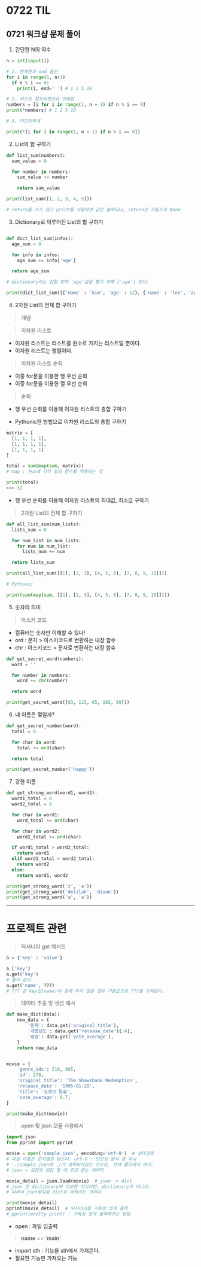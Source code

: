 # 0722 TIL

## 0721 워크샵 문제 풀이

1. 간단한 N의 약수

```python
n = int(input())

# 1. 반복문과 end 옵션
for i in range(1, n+1)
  if n % i == 0:
    print(i, end=' ') # 1 2 5 10

# 2. 리스트 컴프리헨션과 언패킹
numbers = [i for i in range(1, n + 1) if n % i == 0]
print(*numbers) # 1 2 5 10

# 3. 더간단하게

print(*[i for i in range(1, n + 1) if n % i == 0])
```

2. List의 합 구하기

```python
def list_sum(numbers):
  sum_value = 0

  for number in numbers:
    sum_value += number

    return sum_value

print(list_sum([1, 2, 3, 4, 5]))

# return을 쓰지 않고 print를 사용하면 값은 출력되나, return은 자동으로 None
```

3. Dictionary로 이루어진 List의 합 구하기

```python

def dict_list_sum(infos):
  age_sum = 0

  for info in infos:
    age_sum += info['age']

  return age_sum

# dictionary라는 집합 안의 'age'값을 뽑기 위해 ['age'] 한다.

print(dict_list_sum([{'name' : 'kim', 'age' : 12}, {'name' : 'lee', 'age' : 4}]))
```

4. 2차원 List의 전체 합 구하기

> 개념

> 이차원 리스트

- 이차원 리스트는 리스트를 원소로 가지는 리스트일 뿐이다.
- 이차원 리스트는 행렬이다.

> 이차원 리스트 순회

- 이중 for문을 이용한 행 우선 순회
- 이중 for문을 이용한 열 우선 순회

> 순회 

- 행 우선 순회를 이용해 이차원 리스트의 총합 구하기

- Pythonic한 방법으로 이차원 리스트의 총합 구하기

```python
matrix = [
  [1, 1, 1, 1],
  [1, 1, 1, 1],
  [1, 1, 1, 1]
]

total = sum(map(sum, matrix))
# map : 원소에 각각 앞의 함수를 적용하는 것

print(total)
>>> 12
```

- 행 우선 순회를 이용해 이차원 리스트의 최대값, 최소값 구하기

> 2차원 List의 전체 합 구하기

```python
def all_list_sum(num_lists):
  lists_sum = 0

  for num_list in num_lists:
    for num in num_list:
      lists_num += num

  return lists_sum

print(all_list_sum([[1], [2, 3], [4, 5, 6], [7, 8, 9, 10]]))

# Pythonic

print(sum(map(sum, [[1], [2, 3], [4, 5, 6], [7, 8, 9, 10]])))

```

5. 숫자의 의미

> 아스키 코드

- 컴퓨터는 숫자만 이해할 수 있다!
- ord : 문자 > 아스키코드로 변환하는 내장 함수
- chr : 아스키코드 > 문자로 변환하는 내장 함수

```python
def get_secret_word(numbers):
  word = ''

  for number in numbers:
    word += chr(number)

  return word

print(get_secret_word([83, 115, 65, 102, 89]))
```

6. 내 이름은 몇일까?

```python
def get_secret_number(word):
  total = 0

  for char in word:
    total += ord(char)

  return total

print(get_secret_number('happy'))
```

7. 강한 이름

```python
def get_strong_word(word1, word2):
  word1_total = 0
  word2_total = 0

  for char in word1:
    word_total += ord(char)

  for char in word2:
    word2_total += ord(char)

  if word1_total > word2_total:
    return word1
  elif word1_total < word2_total:
    return word2
  else:
    return word1, word2

print(get_strong_word('z', 'a'))
print(get_strong_word('delilah', 'dixon'))
print(get_strong_word('a', 'a'))
```
---

# 프로젝트 관련

> 딕셔너리 get 메서드

```python
a = {'key' : 'value'}

a ['key']
a.get('key')
# 둘이 같다
a.get('name', ???)
# ??? 은 key값(name)이 존재 하지 않을 경우 기본값으로 ???를 가져온다.
```

> 데이터 추출 및 생성 예시

```python
def make_dict(data):
    new_data = {
        '원제': data.get('original_title'),
        '개봉년도': data.get('release_date')[:4],
        '평점': data.get('vote_average'),
    }
    return new_data


movie = {
    'genre_ids': [18, 80],
    'id': 278,
    'original_title': 'The Shawshank Redemption',
    'release_date': '1995-01-28',
    'title': '쇼생크 탈출',
    'vote_average': 8.7,
}

print(make_dict(movie))
```

> open 및 json 모듈 사용예시

```python
import json
from pprint import pprint

movie = open('sample.json', encoding='utf-8')  # 상대경로
# 파일 이름은 문자열로 받는다. utf-8 : 인코딩 방식 중 하나
# './sample.json의 ./가 생략되어있는 것으로, 현재 폴더에서 연다.
# json = 요청과 응답 할 때 주고 받는 데이터

movie_detail = json.load(movie)  # json -> dict
# json 은 dictionary와 비슷한 것이지만, dictionary가 아니다.
# 따라서 json형식을 dict로 바꿔주는 것이다.

print(movie_detail)
pprint(movie_detail)  # 딕셔너리를 가독성 있게 출력
# pprint(pretty print) : 가독성 있게 출력해주는 방법
```

- open : 파일 입출력

> __name__ == '__main__'

- import sth : 기능을 sth에서 가져온다.
- 필요한 기능만 가져오는 기능



